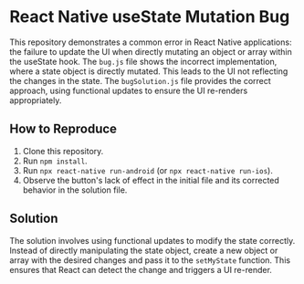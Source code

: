 # React Native useState Mutation Bug

This repository demonstrates a common error in React Native applications: the failure to update the UI when directly mutating an object or array within the useState hook.  The `bug.js` file shows the incorrect implementation, where a state object is directly mutated. This leads to the UI not reflecting the changes in the state. The `bugSolution.js` file provides the correct approach, using functional updates to ensure the UI re-renders appropriately. 

## How to Reproduce

1. Clone this repository.
2. Run `npm install`.
3. Run `npx react-native run-android` (or `npx react-native run-ios`).
4. Observe the button's lack of effect in the initial file and its corrected behavior in the solution file.

## Solution

The solution involves using functional updates to modify the state correctly.  Instead of directly manipulating the state object, create a new object or array with the desired changes and pass it to the `setMyState` function.  This ensures that React can detect the change and triggers a UI re-render.